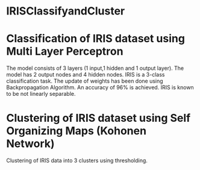 # IRISClassifyandCluster
# Classification of IRIS dataset using Multi Layer Perceptron
The model consists of 3 layers (1 input,1 hidden and 1 output layer). The model has 2 output nodes and 4 hidden nodes.
IRIS is a 3-class classification task. The update of weights has been done using Backpropagation Algorithm.
An accuracy of 96% is achieved. IRIS is known to be not linearly separable.
# Clustering of IRIS dataset using Self Organizing Maps (Kohonen Network)
Clustering of IRIS data into 3 clusters using thresholding.
